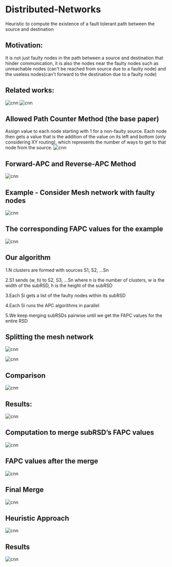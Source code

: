 # Distributed-Networks
Heuristic to compute the existence of a fault tolerant path between the source and destination

## Motivation: 
It is not just faulty nodes in the path between a source and destination that hinder communication, it is also the nodes near the faulty nodes such as unreachable nodes (can't be reached from source due to a faulty node) and the useless nodes(can't forward to the destination due to a faulty node)

## Related works:

![cnn](https://github.com/nikki30/Distributed-Networks/blob/master/img/1.png)
![cnn](https://github.com/nikki30/Distributed-Networks/blob/master/img/2.png)

## Allowed Path Counter Method (the base paper)

Assign value to each node starting with 1 for a non-faulty source. Each node then gets a value that is the addition of the value on its left and bottom (only considering XY routing), which represents the number of ways to get to that node from the source. 
![cnn](https://github.com/nikki30/Distributed-Networks/blob/master/img/3.png)

## Forward-APC and Reverse-APC Method

![cnn](https://github.com/nikki30/Distributed-Networks/blob/master/img/4.png)

## Example - Consider Mesh network with faulty nodes

![cnn](https://github.com/nikki30/Distributed-Networks/blob/master/img/5.png)

## The corresponding FAPC values for the example

![cnn](https://github.com/nikki30/Distributed-Networks/blob/master/img/6.png)

## Our algorithm
1.N clusters are formed with sources S1, S2, ...Sn

2.S1 sends (w, h) to S2, S3, ...Sn where n is the number of clusters, w is the width of the subRSD, h is the height of the subRSD

3.Each Si gets a list of the faulty nodes within its subRSD

4.Each Si runs the APC algorithms in parallel 

5.We keep merging subRSDs pairwise until we get the FAPC values for the entire RSD

## Splitting the mesh network

![cnn](https://github.com/nikki30/Distributed-Networks/blob/master/img/7.png)

![cnn](https://github.com/nikki30/Distributed-Networks/blob/master/img/8.png)

## Comparison

![cnn](https://github.com/nikki30/Distributed-Networks/blob/master/img/9.png)

## Results:

![cnn](https://github.com/nikki30/Distributed-Networks/blob/master/img/10.png)

## Computation to merge subRSD’s FAPC values

![cnn](https://github.com/nikki30/Distributed-Networks/blob/master/img/11.png)

## FAPC values after the merge

![cnn](https://github.com/nikki30/Distributed-Networks/blob/master/img/12.png)

## Final Merge

![cnn](https://github.com/nikki30/Distributed-Networks/blob/master/img/13.png)

## Heuristic Approach

![cnn](https://github.com/nikki30/Distributed-Networks/blob/master/img/14.png)

## Results

![cnn](https://github.com/nikki30/Distributed-Networks/blob/master/img/15.png)





